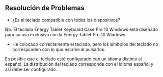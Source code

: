 ## Resolución de Problemas

* ¿Es el teclado compatible con todos los dispositivos?

No. El teclado Energy Tablet Keyboard Case Pro 10 Windows está diseñado para su uso exclusivo con la Energy Tablet Pro 10 Windows.

* He colocado correctamente el teclado, pero los símbolos del teclado no corresponden con lo que escribe al pulsarlos.

Es posible que el teclado esté configurado con un idioma distinto al español. La distribución del teclado corresponde con el idioma español y así debe ser configurado.

